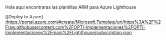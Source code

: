 Hola aqui encontraras las plantillas ARM para Azure Lighthouse

[[Deploy to Azure](https://portal.azure.com/#create/Microsoft.Template/uri/https%3A%2F%2Fraw.githubusercontent.com%2FOPTI-Implementaciones%2FOPTI-Implementaciones%2Fmain%2FLighthouse/subscription.json

